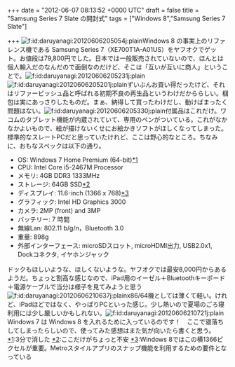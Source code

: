 
+++
date = "2012-06-07 08:13:52 +0000 UTC"
draft = false
title = "Samsung Series 7 Slate の開封式"
tags = ["Windows 8","Samsung Series 7 Slate"]

+++
<img src="http://cdn-ak.f.st-hatena.com/images/fotolife/d/daruyanagi/20120606/20120606205054.jpg" alt="f:id:daruyanagi:20120606205054j:plain" title="f:id:daruyanagi:20120606205054j:plain" class="hatena-fotolife"/>Windows 8 の事実上のリファレンス機である Samsung Series 7（XE700T1A-A01US）をヤフオクでゲット。お値段は79,800円でした。日本では一般販売されていないので、ほんとは個人輸入だのなんだので面倒なのだけど、そこは「互いが互いに商人」ということで。<img src="http://cdn-ak.f.st-hatena.com/images/fotolife/d/daruyanagi/20120606/20120606205231.jpg" alt="f:id:daruyanagi:20120606205231j:plain" title="f:id:daruyanagi:20120606205231j:plain" class="hatena-fotolife"/><img src="http://cdn-ak.f.st-hatena.com/images/fotolife/d/daruyanagi/20120606/20120606205201.jpg" alt="f:id:daruyanagi:20120606205201j:plain" title="f:id:daruyanagi:20120606205201j:plain" class="hatena-fotolife"/>ずいぶんお買い得だったけど、それはリファービッシュ品と呼ばれる初期不良の再生品というわけだかららしい。梱包は実にあっさりしたものだ。まぁ、納得して買ったわけだし、動けばまったく問題はない。<img src="http://cdn-ak.f.st-hatena.com/images/fotolife/d/daruyanagi/20120606/20120606205330.jpg" alt="f:id:daruyanagi:20120606205330j:plain" title="f:id:daruyanagi:20120606205330j:plain" class="hatena-fotolife"/>付属品はこれだけ。ワコムのタブレット機能が内蔵されていて、専用のペンがついている。これがなかなかよいもので、絵が描けないくせにお絵かきソフトがほしくなってしまった。標準的なスレートPCだと思っていたけれど、ここは野心的なところ。ちなみに、おもなスペックは以下の通り。

<ul>
<li>OS: Windows 7 Home Premium (64-bit)<a href="#f1" name="fn1" title="3分で消した">*1</a></li>
<li>CPU: Intel Core i5-2467M Processor</li>
<li>メモリ: 4GB DDR3 1333MHz</li>
<li>ストレージ: 64GB SSD<a href="#f2" name="fn2" title="ここだけがちょっと不安">*2</a></li>
<li>ディスプレイ: 11.6-inch (1366 x 768)<a href="#f3" name="fn3" title="Windows 8ではこの横1366ピクセルが重要。Metroスタイルアプリのスナップ機能を利用するための要件となっている">*3</a></li>
<li>グラフィック: Intel HD Graphics 3000</li>
<li>カメラ: 2MP (front) and 3MP</li>
<li>バッテリー: 7 時間</li>
<li>無線Lan: 802.11 b/g/n，Bluetooth 3.0</li>
<li>重量: 898g</li>
<li>外部インターフェース: microSDスロット, microHDMI出力, USB2.0x1, Dockコネクタ, イヤホンジャック</li>
</ul>ドックもほしいような、ほしくないような。ヤフオクでは最安8,000円からあるようだ。ちょっと割高な感じなので、iPad用のイーゼル＋Bluetoothキーボード＋電源ケーブルで当分は様子を見てみようと思う<img src="http://cdn-ak.f.st-hatena.com/images/fotolife/d/daruyanagi/20120606/20120606210637.jpg" alt="f:id:daruyanagi:20120606210637j:plain" title="f:id:daruyanagi:20120606210637j:plain" class="hatena-fotolife"/>x86/64機としては薄くて軽い。けれど、iPadほどではなく、やっぱりPCといった感じ。少し熱いので夏場のごろ寝利用には少し厳しいかもしれない。<img src="http://cdn-ak.f.st-hatena.com/images/fotolife/d/daruyanagi/20120606/20120606210721.jpg" alt="f:id:daruyanagi:20120606210721j:plain" title="f:id:daruyanagi:20120606210721j:plain" class="hatena-fotolife"/>Windows 7 は Windows 8 を入れるために入っているのです！　ここで寝落ちしてしまったらしいので、使ってみた感想はまた気が向いたら書くと思う。
<div class="footnote">
<a href="#fn1" name="f1" class="footnote-number">*1</a><span class="footnote-delimiter">:</span><span class="footnote-text">3分で消した</span>
<a href="#fn2" name="f2" class="footnote-number">*2</a><span class="footnote-delimiter">:</span><span class="footnote-text">ここだけがちょっと不安</span>
<a href="#fn3" name="f3" class="footnote-number">*3</a><span class="footnote-delimiter">:</span><span class="footnote-text">Windows 8ではこの横1366ピクセルが重要。Metroスタイルアプリのスナップ機能を利用するための要件となっている</span>
</div>

